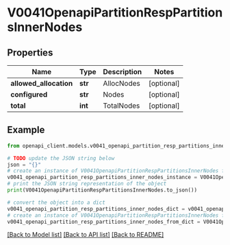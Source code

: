 # V0041OpenapiPartitionRespPartitionsInnerNodes


## Properties

Name | Type | Description | Notes
------------ | ------------- | ------------- | -------------
**allowed_allocation** | **str** | AllocNodes | [optional] 
**configured** | **str** | Nodes | [optional] 
**total** | **int** | TotalNodes | [optional] 

## Example

```python
from openapi_client.models.v0041_openapi_partition_resp_partitions_inner_nodes import V0041OpenapiPartitionRespPartitionsInnerNodes

# TODO update the JSON string below
json = "{}"
# create an instance of V0041OpenapiPartitionRespPartitionsInnerNodes from a JSON string
v0041_openapi_partition_resp_partitions_inner_nodes_instance = V0041OpenapiPartitionRespPartitionsInnerNodes.from_json(json)
# print the JSON string representation of the object
print(V0041OpenapiPartitionRespPartitionsInnerNodes.to_json())

# convert the object into a dict
v0041_openapi_partition_resp_partitions_inner_nodes_dict = v0041_openapi_partition_resp_partitions_inner_nodes_instance.to_dict()
# create an instance of V0041OpenapiPartitionRespPartitionsInnerNodes from a dict
v0041_openapi_partition_resp_partitions_inner_nodes_from_dict = V0041OpenapiPartitionRespPartitionsInnerNodes.from_dict(v0041_openapi_partition_resp_partitions_inner_nodes_dict)
```
[[Back to Model list]](../README.md#documentation-for-models) [[Back to API list]](../README.md#documentation-for-api-endpoints) [[Back to README]](../README.md)


